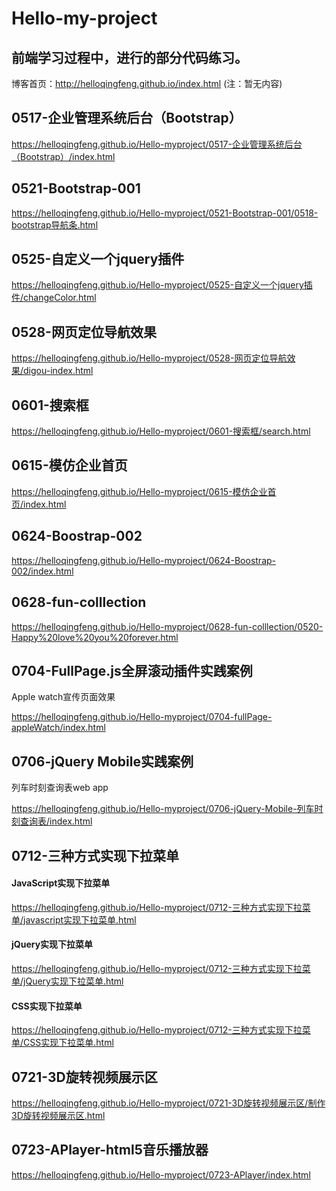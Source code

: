 # Hello-my-project


## 前端学习过程中，进行的部分代码练习。

博客首页：http://helloqingfeng.github.io/index.html (注：暂无内容)

## 0517-企业管理系统后台（Bootstrap）
https://helloqingfeng.github.io/Hello-myproject/0517-企业管理系统后台（Bootstrap）/index.html

## 0521-Bootstrap-001
https://helloqingfeng.github.io/Hello-myproject/0521-Bootstrap-001/0518-bootstrap导航条.html

## 0525-自定义一个jquery插件
https://helloqingfeng.github.io/Hello-myproject/0525-自定义一个jquery插件/changeColor.html

## 0528-网页定位导航效果
https://helloqingfeng.github.io/Hello-myproject/0528-网页定位导航效果/digou-index.html

## 0601-搜索框
https://helloqingfeng.github.io/Hello-myproject/0601-搜索框/search.html

## 0615-模仿企业首页
https://helloqingfeng.github.io/Hello-myproject/0615-模仿企业首页/index.html

## 0624-Boostrap-002
https://helloqingfeng.github.io/Hello-myproject/0624-Boostrap-002/index.html

## 0628-fun-colllection
https://helloqingfeng.github.io/Hello-myproject/0628-fun-colllection/0520-Happy%20love%20you%20forever.html

## 0704-FullPage.js全屏滚动插件实践案例
Apple watch宣传页面效果

https://helloqingfeng.github.io/Hello-myproject/0704-fullPage-appleWatch/index.html

## 0706-jQuery Mobile实践案例
列车时刻查询表web app

https://helloqingfeng.github.io/Hello-myproject/0706-jQuery-Mobile-列车时刻查询表/index.html

## 0712-三种方式实现下拉菜单

#### JavaScript实现下拉菜单
https://helloqingfeng.github.io/Hello-myproject/0712-三种方式实现下拉菜单/javascript实现下拉菜单.html

#### jQuery实现下拉菜单
https://helloqingfeng.github.io/Hello-myproject/0712-三种方式实现下拉菜单/jQuery实现下拉菜单.html

#### CSS实现下拉菜单
https://helloqingfeng.github.io/Hello-myproject/0712-三种方式实现下拉菜单/CSS实现下拉菜单.html

## 0721-3D旋转视频展示区
https://helloqingfeng.github.io/Hello-myproject/0721-3D旋转视频展示区/制作3D旋转视频展示区.html


## 0723-APlayer-html5音乐播放器
https://helloqingfeng.github.io/Hello-myproject/0723-APlayer/index.html
